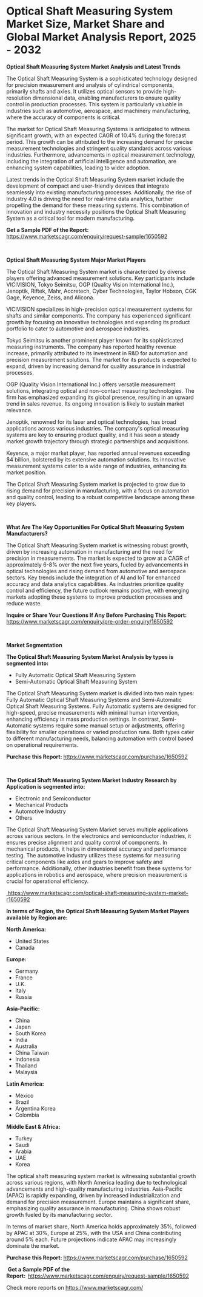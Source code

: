 <p><h1>Optical Shaft Measuring System Market Size, Market Share and Global Market Analysis Report, 2025 - 2032</h1></p><p><strong>Optical Shaft Measuring System Market Analysis and Latest Trends</strong></p>
<p><p>The Optical Shaft Measuring System is a sophisticated technology designed for precision measurement and analysis of cylindrical components, primarily shafts and axles. It utilizes optical sensors to provide high-resolution dimensional data, enabling manufacturers to ensure quality control in production processes. This system is particularly valuable in industries such as automotive, aerospace, and machinery manufacturing, where the accuracy of components is critical.</p><p>The market for Optical Shaft Measuring Systems is anticipated to witness significant growth, with an expected CAGR of 10.4% during the forecast period. This growth can be attributed to the increasing demand for precise measurement technologies and stringent quality standards across various industries. Furthermore, advancements in optical measurement technology, including the integration of artificial intelligence and automation, are enhancing system capabilities, leading to wider adoption.</p><p>Latest trends in the Optical Shaft Measuring System market include the development of compact and user-friendly devices that integrate seamlessly into existing manufacturing processes. Additionally, the rise of Industry 4.0 is driving the need for real-time data analytics, further propelling the demand for these measuring systems. This combination of innovation and industry necessity positions the Optical Shaft Measuring System as a critical tool for modern manufacturing.</p></p>
<p><strong>Get a Sample PDF of the Report:&nbsp;</strong> <a href="https://www.marketscagr.com/enquiry/request-sample/1650592?utm_campaign=3092&utm_medium=2&utm_source=Github&utm_content=ia&utm_term=23032025&utm_id=optical-shaft-measuring-system">https://www.marketscagr.com/enquiry/request-sample/1650592</a></p>
<p>&nbsp;</p>
<p><strong>Optical Shaft Measuring System Major Market Players</strong></p>
<p><p>The Optical Shaft Measuring System market is characterized by diverse players offering advanced measurement solutions. Key participants include VICIVISION, Tokyo Seimitsu, OGP (Quality Vision International Inc.), Jenoptik, Riftek, Mahr, Accretech, Cyber Technologies, Taylor Hobson, CGK Gage, Keyence, Zeiss, and Alicona.</p><p>VICIVISION specializes in high-precision optical measurement systems for shafts and similar components. The company has experienced significant growth by focusing on innovative technologies and expanding its product portfolio to cater to automotive and aerospace industries.</p><p>Tokyo Seimitsu is another prominent player known for its sophisticated measuring instruments. The company has reported healthy revenue increase, primarily attributed to its investment in R&D for automation and precision measurement solutions. The market for its products is expected to expand, driven by increasing demand for quality assurance in industrial processes.</p><p>OGP (Quality Vision International Inc.) offers versatile measurement solutions, integrating optical and non-contact measuring technologies. The firm has emphasized expanding its global presence, resulting in an upward trend in sales revenue. Its ongoing innovation is likely to sustain market relevance.</p><p>Jenoptik, renowned for its laser and optical technologies, has broad applications across various industries. The company's optical measuring systems are key to ensuring product quality, and it has seen a steady market growth trajectory through strategic partnerships and acquisitions.</p><p>Keyence, a major market player, has reported annual revenues exceeding $4 billion, bolstered by its extensive automation solutions. Its innovative measurement systems cater to a wide range of industries, enhancing its market position.</p><p>The Optical Shaft Measuring System market is projected to grow due to rising demand for precision in manufacturing, with a focus on automation and quality control, leading to a robust competitive landscape among these key players.</p></p>
<p>&nbsp;</p>
<p><strong>What Are The Key Opportunities For Optical Shaft Measuring System Manufacturers?</strong></p>
<p><p>The Optical Shaft Measuring System market is witnessing robust growth, driven by increasing automation in manufacturing and the need for precision in measurements. The market is expected to grow at a CAGR of approximately 6-8% over the next five years, fueled by advancements in optical technologies and rising demand from automotive and aerospace sectors. Key trends include the integration of AI and IoT for enhanced accuracy and data analytics capabilities. As industries prioritize quality control and efficiency, the future outlook remains positive, with emerging markets adopting these systems to improve production processes and reduce waste.</p></p>
<p><strong>Inquire or Share Your Questions If Any Before Purchasing This Report:</strong> <a href="https://www.marketscagr.com/enquiry/pre-order-enquiry/1650592?utm_campaign=3092&utm_medium=2&utm_source=Github&utm_content=ia&utm_term=23032025&utm_id=optical-shaft-measuring-system">https://www.marketscagr.com/enquiry/pre-order-enquiry/1650592</a></p>
<p>&nbsp;</p>
<p><strong>Market Segmentation</strong></p>
<p><strong>The Optical Shaft Measuring System Market Analysis by types is segmented into:</strong></p>
<p><ul><li>Fully Automatic Optical Shaft Measuring System</li><li>Semi-Automatic Optical Shaft Measuring System</li></ul></p>
<p><p>The Optical Shaft Measuring System market is divided into two main types: Fully Automatic Optical Shaft Measuring Systems and Semi-Automatic Optical Shaft Measuring Systems. Fully Automatic systems are designed for high-speed, precise measurements with minimal human intervention, enhancing efficiency in mass production settings. In contrast, Semi-Automatic systems require some manual setup or adjustments, offering flexibility for smaller operations or varied production runs. Both types cater to different manufacturing needs, balancing automation with control based on operational requirements.</p></p>
<p><strong>Purchase this Report:&nbsp;</strong><a href="https://www.marketscagr.com/purchase/1650592?utm_campaign=3092&utm_medium=2&utm_source=Github&utm_content=ia&utm_term=23032025&utm_id=optical-shaft-measuring-system">https://www.marketscagr.com/purchase/1650592</a></p>
<p>&nbsp;</p>
<p><strong>The Optical Shaft Measuring System Market Industry Research by Application is segmented into:</strong></p>
<p><ul><li>Electronic and Semiconductor</li><li>Mechanical Products</li><li>Automotive Industry</li><li>Others</li></ul></p>
<p><p>The Optical Shaft Measuring System Market serves multiple applications across various sectors. In the electronics and semiconductor industries, it ensures precise alignment and quality control of components. In mechanical products, it helps in dimensional accuracy and performance testing. The automotive industry utilizes these systems for measuring critical components like axles and gears to improve safety and performance. Additionally, other industries benefit from these systems for applications in robotics and aerospace, where precision measurement is crucial for operational efficiency.</p></p>
<p><a href="https://www.marketscagr.com/optical-shaft-measuring-system-market-r1650592?utm_campaign=3092&utm_medium=2&utm_source=Github&utm_content=ia&utm_term=23032025&utm_id=optical-shaft-measuring-system">&nbsp;https://www.marketscagr.com/optical-shaft-measuring-system-market-r1650592</a></p>
<p><strong>In terms of Region, the Optical Shaft Measuring System Market Players available by Region are:</strong></p>
<p>
    <p> <strong> North America: </strong>
        <ul>
            <li>United States</li>
            <li>Canada</li>
        </ul>
        </p> 
    <p> <strong> Europe: </strong>
        <ul>
            <li>Germany</li>
            <li>France</li>
            <li>U.K.</li>
            <li>Italy</li>
            <li>Russia</li>
        </ul>
        </p> 
    <p> <strong> Asia-Pacific: </strong>
        <ul>
            <li>China</li>
            <li>Japan</li>
            <li>South Korea</li>
            <li>India</li>
            <li>Australia</li>
            <li>China Taiwan</li>
            <li>Indonesia</li>
            <li>Thailand</li>
            <li>Malaysia</li>
        </ul>
        </p> 
    <p> <strong> Latin America: </strong>
        <ul>
            <li>Mexico</li>
            <li>Brazil</li>
            <li>Argentina Korea</li>
            <li>Colombia</li>
        </ul>
        </p> 
    <p> <strong> Middle East & Africa: </strong>
        <ul>
            <li>Turkey</li>
            <li>Saudi</li>
            <li>Arabia</li>
            <li>UAE</li>
            <li>Korea</li>
        </ul>
    </p>
    </p>
<p><p>The optical shaft measuring system market is witnessing substantial growth across various regions, with North America leading due to technological advancements and high-quality manufacturing industries. Asia-Pacific (APAC) is rapidly expanding, driven by increased industrialization and demand for precision measurement. Europe maintains a significant share, emphasizing quality assurance in manufacturing. China shows robust growth fueled by its manufacturing sector. </p><p>In terms of market share, North America holds approximately 35%, followed by APAC at 30%, Europe at 25%, with the USA and China contributing around 5% each. Future projections indicate APAC may increasingly dominate the market.</p></p>
<p><strong>Purchase this Report: </strong><a href="https://www.marketscagr.com/purchase/1650592?utm_campaign=3092&utm_medium=2&utm_source=Github&utm_content=ia&utm_term=23032025&utm_id=optical-shaft-measuring-system">https://www.marketscagr.com/purchase/1650592</a></p>
<p>&nbsp;<strong>Get a Sample PDF of the Report:&nbsp;&nbsp;</strong><a href="https://www.marketscagr.com/enquiry/request-sample/1650592?utm_campaign=3092&utm_medium=2&utm_source=Github&utm_content=ia&utm_term=23032025&utm_id=optical-shaft-measuring-system">https://www.marketscagr.com/enquiry/request-sample/1650592</a></p>
<p><strong></strong></p>
<p>Check more reports on <a href="https://www.marketscagr.com/?utm_campaign=3092&utm_medium=2&utm_source=Github&utm_content=ia&utm_term=23032025&utm_id=optical-shaft-measuring-system">https://www.marketscagr.com/</a></p>